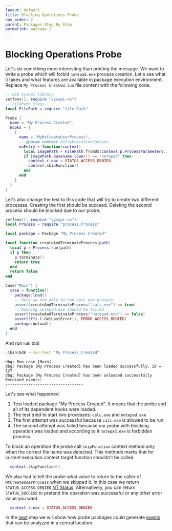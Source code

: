```yaml
---
layout: default
title: Blocking Operations Probe
nav_order: 2
parent: Packages Step By Step
permalink: package-2
---
```

# Blocking Operations Probe
Let's do something more interesting than printing the message. We want to write a probe which will forbid `notepad.exe` process creation. Let's see what it takes and what features are available in package execution environment. Replace `My Process Created.lua` file content with the following code.
```lua
-- Use sysapi library
setfenv(1, require "sysapi-ns")
-- FilePath class
local FilePath = require "file.Path"

Probe {
  name = "My Process Created",
  hooks = {
    {
      name = "MyNtCreateUserProcess",
      ---@param context EntryExecutionContext
      onEntry = function(context)
        local imagePath = FilePath.fromUS(context.p.ProcessParameters.ImagePathName)
        if imagePath.basename:lower() == "notepad" then
          context.r.eax = STATUS_ACCESS_DENIED
          context:skipFunction()
        end
      end
    }
  }
}
```

Let's also change the test to this code that will try to create two different processes. Creating the first should be succeed. Deleting the second process should be blocked due to our probe.

```lua
setfenv(1, require "sysapi-ns")
local Process = require "process.Process"

local package = Package "My Process Created"

local function createAndTerminateProcess(path)
  local p = Process.run(path)
  if p then
    p:terminate()
    return true
  end
  return false
end

Case("Main") {
  case = function()
    package:load()
    -- Here we are able to run calc.exe process.
    assert(createAndTerminateProcess("calc.exe") == true)
    -- Running notepad.exe should be failed
    assert(createAndTerminateProcess("notepad.exe") == false)
    assert(ffi.C.GetLastError(), ERROR_ACCESS_DENIED)
    package:unload()
  end
}
```

And run `hdk` tool

```bat
.\bin\hdk --run-test "My Process Created"
```
```
dbg: Run case [Main]
dbg: Package [My Process Created] has been loaded successfully, id = 127
dbg: Package [My Process Created] has been unloaded successfully
Received events:
----------------------------------
```

Let's see what happened:
1. Test loaded package "My Process Created". It means that the probe and all of its dependent hooks were loaded.
2. The test tried to start two processes: `calc.exe` and `notepad.exe`
3. The first attempt was successful because `calc.exe` is allowed to be run.
4. The second attempt was failed because our probe with blocking operation was loaded and according to it `notepad.exe` is forbidden process.

To block an operation the probe call `skipFunction` context method only when the correct file name was detected. This methods marks that for current execution context target function shouldn't be called.

```lua
  context:skipFunction()
```

We also had to tell the probe what value to return to the caller of `NtCreateUserProcess` when we skipped it. In this case we return `STATUS_ACCESS_DENIED` [NT Status](https://docs.microsoft.com/en-us/openspecs/windows_protocols/ms-erref/596a1078-e883-4972-9bbc-49e60bebca55). Alternatively, you can return `STATUS_SUCCESS` to pretend the operation was successful or any other error value you want.

```lua 
  context.r.eax = STATUS_ACCESS_DENIED
```

In the [next](package-3) step we will show how probe packages could generate [events](events) that can be analyzed in a central location.
